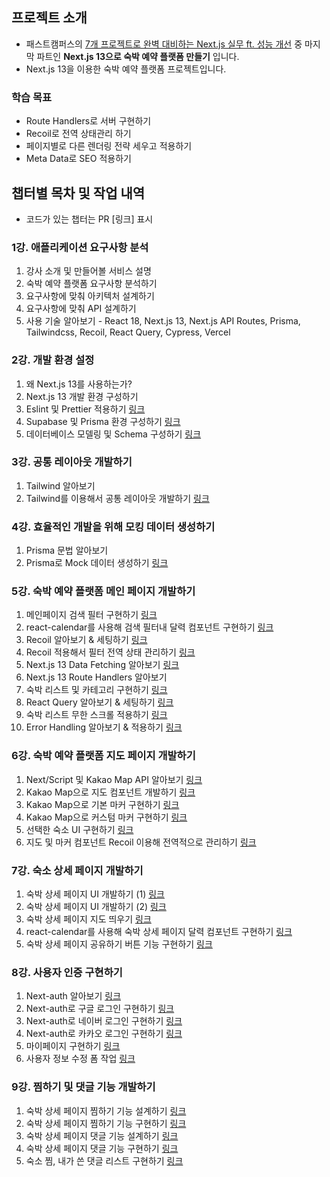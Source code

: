 ## 프로젝트 소개
- 패스트캠퍼스의 [7개 프로젝트로 완벽 대비하는 Next.js 실무 ft. 성능 개선](https://fastcampus.co.kr/dev_online_nextjs7) 중 마지막 파트인 **Next.js 13으로 숙박 예약 플랫폼 만들기** 입니다.
- Next.js 13을 이용한 숙박 예약 플랫폼 프로젝트입니다.

### 학습 목표
- Route Handlers로 서버 구현하기
- Recoil로 전역 상태관리 하기
- 페이지별로 다른 렌더링 전략 세우고 적용하기
- Meta Data로 SEO 적용하기
  
## 챕터별 목차 및 작업 내역

- 코드가 있는 챕터는 PR [링크] 표시

### 1강. 애플리케이션 요구사항 분석
1. 강사 소개 및 만들어볼 서비스 설명
2. 숙박 예약 플랫폼 요구사항 분석하기
3. 요구사항에 맞춰 아키텍처 설계하기
4. 요구사항에 맞춰 API 설계하기
5. 사용 기술 알아보기 - React 18, Next.js 13, Next.js API Routes, Prisma, Tailwindcss, Recoil, React Query, Cypress, Vercel

### 2강. 개발 환경 설정
1. 왜 Next.js 13를 사용하는가?
2. Next.js 13 개발 환경 구성하기
3. Eslint 및 Prettier 적용하기 [링크](https://github.com/h-programming12/fastcampus-nextbnb/pull/1)
4. Supabase 및 Prisma 환경 구성하기 [링크](https://github.com/h-programming12/fastcampus-nextbnb/pull/2)
5. 데이터베이스 모델링 및 Schema 구성하기 [링크](https://github.com/h-programming12/fastcampus-nextbnb/pull/3)

### 3강. 공통 레이아웃 개발하기
1. Tailwind 알아보기
2. Tailwind를 이용해서 공통 레이아웃 개발하기 [링크](https://github.com/h-programming12/fastcampus-nextbnb/pull/4)

### 4강. 효율적인 개발을 위해 모킹 데이터 생성하기
1. Prisma 문법 알아보기
2. Prisma로 Mock 데이터 생성하기 [링크](https://github.com/h-programming12/fastcampus-nextbnb/pull/5)

### 5강. 숙박 예약 플랫폼 메인 페이지 개발하기
1. 메인페이지 검색 필터 구현하기 [링크](https://github.com/h-programming12/fastcampus-nextbnb/pull/6)
2. react-calendar를 사용해 검색 필터내 달력 컴포넌트 구현하기 [링크](https://github.com/h-programming12/fastcampus-nextbnb/pull/7)
3. Recoil 알아보기 & 세팅하기 [링크](https://github.com/h-programming12/fastcampus-nextbnb/pull/8)
4. Recoil 적용해서 필터 전역 상태 관리하기 [링크](https://github.com/h-programming12/fastcampus-nextbnb/pull/9)
5. Next.js 13 Data Fetching 알아보기 [링크](https://github.com/h-programming12/fastcampus-nextbnb/pull/10)
6. Next.js 13 Route Handlers 알아보기
7. 숙박 리스트 및 카테고리 구현하기 [링크](https://github.com/h-programming12/fastcampus-nextbnb/pull/11)
8. React Query 알아보기 & 세팅하기 [링크](https://github.com/h-programming12/fastcampus-nextbnb/pull/12)
9. 숙박 리스트 무한 스크롤 적용하기 [링크](https://github.com/h-programming12/fastcampus-nextbnb/pull/13)
10. Error Handling 알아보기 & 적용하기 [링크](https://github.com/h-programming12/fastcampus-nextbnb/pull/14)

### 6강. 숙박 예약 플랫폼 지도 페이지 개발하기
1. Next/Script 및 Kakao Map API 알아보기 [링크](https://github.com/h-programming12/fastcampus-nextbnb/pull/15)
2. Kakao Map으로 지도 컴포넌트 개발하기 [링크](https://github.com/h-programming12/fastcampus-nextbnb/pull/16)
3. Kakao Map으로 기본 마커 구현하기 [링크](https://github.com/h-programming12/fastcampus-nextbnb/pull/17)
4. Kakao Map으로 커스텀 마커 구현하기 [링크](https://github.com/h-programming12/fastcampus-nextbnb/pull/18)
5. 선택한 숙소 UI 구현하기 [링크](https://github.com/h-programming12/fastcampus-nextbnb/pull/19)
6. 지도 및 마커 컴포넌트 Recoil 이용해 전역적으로 관리하기 [링크](https://github.com/h-programming12/fastcampus-nextbnb/pull/20)

### 7강. 숙소 상세 페이지 개발하기
1. 숙박 상세 페이지 UI 개발하기 (1) [링크](https://github.com/h-programming12/fastcampus-nextbnb/pull/21)
2. 숙박 상세 페이지 UI 개발하기 (2) [링크](https://github.com/h-programming12/fastcampus-nextbnb/pull/21)
3. 숙박 상세 페이지 지도 띄우기 [링크](https://github.com/h-programming12/fastcampus-nextbnb/pull/22)
4. react-calendar를 사용해 숙박 상세 페이지 달력 컴포넌트 구현하기 [링크](https://github.com/h-programming12/fastcampus-nextbnb/pull/23)
5. 숙박 상세 페이지 공유하기 버튼 기능 구현하기 [링크](https://github.com/h-programming12/fastcampus-nextbnb/pull/24)

### 8강. 사용자 인증 구현하기
1. Next-auth 알아보기 [링크](https://github.com/h-programming12/fastcampus-nextbnb/pull/25)
2. Next-auth로 구글 로그인 구현하기 [링크](https://github.com/h-programming12/fastcampus-nextbnb/pull/26)
3. Next-auth로 네이버 로그인 구현하기 [링크](https://github.com/h-programming12/fastcampus-nextbnb/pull/27)
4. Next-auth로 카카오 로그인 구현하기 [링크](https://github.com/h-programming12/fastcampus-nextbnb/pull/28)
5. 마이페이지 구현하기 [링크](https://github.com/h-programming12/fastcampus-nextbnb/pull/29)
6. 사용자 정보 수정 폼 작업 [링크](https://github.com/h-programming12/fastcampus-nextbnb/pull/30)

### 9강. 찜하기 및 댓글 기능 개발하기
1. 숙박 상세 페이지 찜하기 기능 설계하기 [링크](https://github.com/h-programming12/fastcampus-nextbnb/pull/31)
2. 숙박 상세 페이지 찜하기 기능 구현하기 [링크](https://github.com/h-programming12/fastcampus-nextbnb/pull/32)
3. 숙박 상세 페이지 댓글 기능 설계하기 [링크](https://github.com/h-programming12/fastcampus-nextbnb/pull/33)
4. 숙박 상세 페이지 댓글 기능 구현하기 [링크](https://github.com/h-programming12/fastcampus-nextbnb/pull/34)
5. 숙소 찜, 내가 쓴 댓글 리스트 구현하기 [링크](https://github.com/h-programming12/fastcampus-nextbnb/pull/35)












